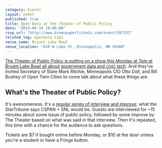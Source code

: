 ```yaml
---
category: Events
layout: event
published: true
title: Open Data at the Theater of Public Policy
date: "2014-04-14 19:00:00"
rsvp_url: "http://www.brownpapertickets.com/event/597532"
related_tag: opendata t2p2
venue_name: Bryant Lake Bowl
venue_location: "810 W Lake St, Minneapolis, MN 55408"
---
```


[The Theater of Public Policy is putting on a show this Monday at 7pm at Bryant Lake Bowl all about government data and civic tech](http://t2p2.net/upcoming-events/2014/4/14/democracy-of-data). And they've invited Secretary of State Mark Ritchie, Minneapolis CIO Otto Doll, and Bill Bushey of Open Twin Cities to come talk about what these things are.

## What's the Theater of Public Policy? 
It's awesomeness. It's a [regular series of interview and improve](http://t2p2.net/upcoming-events); what the StarTribune says CSPAN + SNL would be. Guests are interviewed for ~15 minutes about some issue of public policy, followed by some improve by The Theater based on what was said in that interview. Then it's repeated, this time with a chance for the audience to ask questions.

Tickets are $7 if bought online before Monday, or $10 at the door unless you're a student or have a Fringe button.
